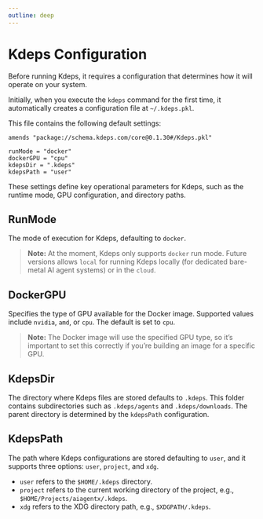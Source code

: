 ```yaml
---
outline: deep
---
```


# Kdeps Configuration

Before running Kdeps, it requires a configuration that determines how it will operate on your system.

Initially, when you execute the `kdeps` command for the first time, it automatically creates a configuration file at `~/.kdeps.pkl`.

This file contains the following default settings:

```apl
amends "package://schema.kdeps.com/core@0.1.30#/Kdeps.pkl"

runMode = "docker"
dockerGPU = "cpu"
kdepsDir = ".kdeps"
kdepsPath = "user"
```

These settings define key operational parameters for Kdeps, such as the runtime mode, GPU configuration, and directory paths.

## RunMode

The mode of execution for Kdeps, defaulting to `docker`.

> **Note:**
> At the moment, Kdeps only supports `docker` run mode. Future versions allows `local` for running Kdeps locally (for dedicated
> bare-metal AI agent systems) or in the `cloud`.

## DockerGPU

Specifies the type of GPU available for the Docker image. Supported values include `nvidia`, `amd`, or `cpu`. The default is set to `cpu`.

> **Note:**
> The Docker image will use the specified GPU type, so it’s important to set this correctly if you’re building an image for a specific GPU.

## KdepsDir

The directory where Kdeps files are stored defaults to `.kdeps`. This folder contains subdirectories such as
`.kdeps/agents` and `.kdeps/downloads`. The parent directory is determined by the `kdepsPath` configuration.

## KdepsPath

The path where Kdeps configurations are stored defaulting to `user`, and it supports three options: `user`, `project`, and `xdg`.

- `user` refers to the `$HOME/.kdeps` directory.
- `project` refers to the current working directory of the project, e.g., `$HOME/Projects/aiagentx/.kdeps`.
- `xdg` refers to the XDG directory path, e.g., `$XDGPATH/.kdeps`.

